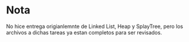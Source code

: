 # Nota

No hice entrega origianlemnte de Linked List, Heap y SplayTree, pero los archivos a dichas tareas ya estan completos para ser revisados.
